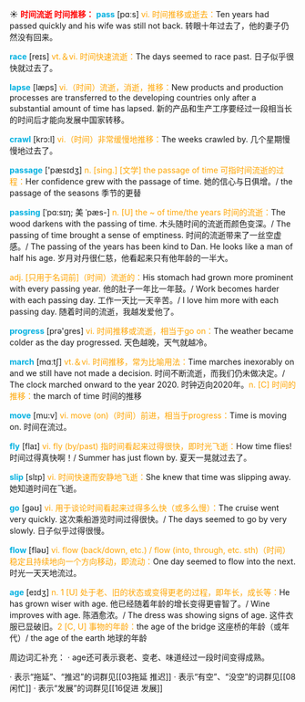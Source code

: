 ☀ <font color="red">**时间流逝 时间推移：**</font>
<font color="sky blue">**pass**</font> [pɑːs] 
<font color="orange">vi. 时间推移或逝去：</font>Ten years had passed quickly and his wife was still not back. 转眼十年过去了，他的妻子仍然没有回来。

<font color="sky blue">**race**</font> [reɪs] 
<font color="orange">vt.＆vi. 时间快速流逝：</font>The days seemed to race past. 日子似乎很快就过去了。
           
<font color="sky blue">**lapse**</font> [læps]
<font color="orange">vi.（时间）流逝，消逝，推移：</font>New products and production processes are transferred to the developing countries only after a substantial amount of time has lapsed. 新的产品和生产工序要经过一段相当长的时间后才能向发展中国家转移。

<font color="sky blue">**crawl**</font> [krɔ:l]
<font color="orange">vi.（时间）非常缓慢地推移：</font>The weeks crawled by. 几个星期慢慢地过去了。

<font color="sky blue">**passage**</font> ['pæsɪdӡ] 
<font color="orange">n. [sing.] [文学] the passage of time 可指时间流逝的过程：</font>Her confidence grew with the passage of time. 她的信心与日俱增。/ the passage of the seasons 季节的更替
           
<font color="sky blue">**passing**</font> [ˈpɑ:sɪŋ; 美 ˈpæs-]
<font color="orange">n. [U] the ~ of time/the years 时间的流逝：</font>The wood darkens with the passing of time. 木头随时间的流逝而颜色变深。/ The passing of time brought a sense of emptiness. 时间的流逝带来了一丝空虚感。/ The passing of the years has been kind to Dan. He looks like a man of half his age. 岁月对丹很仁慈，他看起来只有他年龄的一半大。
           
<font color="orange">adj. [只用于名词前]（时间）流逝的：</font>His stomach had grown more prominent with every passing year. 他的肚子一年比一年鼓。/ Work becomes harder with each passing day. 工作一天比一天辛苦。/ I love him more with each passing day. 随着时间的流逝，我越发爱他了。

<font color="sky blue">**progress**</font> [prə'ɡres] 
<font color="orange">vi. 时间推移或流逝，相当于go on：</font>The weather became colder as the day progressed. 天色越晚，天气就越冷。

<font color="sky blue">**march**</font> [mɑːtʃ] 
<font color="orange">vt.＆vi. 时间推移，常为比喻用法：</font>Time marches inexorably on and we still have not made a decision. 时间不断流逝，而我们仍未做决定。/ The clock marched onward to the year 2020. 时钟迈向2020年。<font color="orange">n. [C] 时间的推移：</font>the march of time 时间的推移

<font color="sky blue">**move**</font> [mu:v] 
<font color="orange">vi. move (on)（时间）前进，相当于progress：</font>Time is moving on. 时间在流过。

<font color="sky blue">**fly**</font> [flaɪ] 
<font color="orange">vi. fly (by/past) 指时间看起来过得很快，即时光飞逝：</font>How time flies! 时间过得真快啊！/ Summer has just flown by. 夏天一晃就过去了。

<font color="sky blue">**slip**</font> [slɪp] 
<font color="orange">vi. 时间快速而安静地飞逝：</font>She knew that time was slipping away. 她知道时间在飞逝。 

<font color="sky blue">**go**</font> [ɡəʊ] 
<font color="orange">vi. 用于谈论时间看起来过得多么快（或多么慢）：</font>The cruise went very quickly. 这次乘船游览时间过得很快。/ The days seemed to go by very slowly. 日子似乎过得很慢。

<font color="sky blue">**flow**</font> [fləʊ] 
<font color="orange">vi. flow (back/down, etc.) / flow (into, through, etc. sth)（时间）稳定且持续地向一个方向移动，即流动：</font>One day seemed to flow into the next. 时光一天天地流过。

<font color="sky blue">**age**</font> [eɪdӡ] 
<font color="orange">n. 1 [U] 处于老、旧的状态或变得更老的过程，即年长，成长等：</font>He has grown wiser with age. 他已经随着年龄的增长变得更睿智了。/ Wine improves with age. 陈酒愈浓。/ The dress was showing signs of age. 这件衣服已显破旧。<font color="orange">2 [C, U] 事物的年龄：</font>the age of the bridge 这座桥的年龄（或年代）/ the age of the earth 地球的年龄

周边词汇补充：
· age还可表示衰老、变老、味道经过一段时间变得成熟。

· 表示“拖延”、“推迟”的词群见[[03拖延 推迟]]
· 表示“有空”、“没空”的词群见[[08闲忙]]
· 表示“发展”的词群见[[16促进 发展]]
